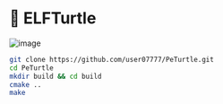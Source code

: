# 🐢 ELFTurtle
![image](https://github.com/user-attachments/assets/76431c66-f5b7-42ef-b5a4-038dc670d583)

```bash
git clone https://github.com/user07777/PeTurtle.git
cd PeTurtle
mkdir build && cd build
cmake ..
make

